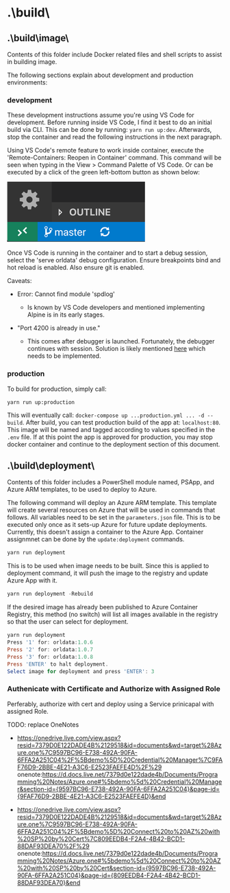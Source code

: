 # .\build\

## .\build\image\

Contents of this folder include Docker related files and shell scripts to assist in building image.

The following sections explain about development and production environments:

### development

These development instructions assume you're using VS Code for development. Before running inside VS Code, I find it best to do an initial build via CLI. This can be done by running: `yarn run up:dev`. Afterwards, stop the container and read the following instructions in the next paragraph.

Using VS Code's remote feature to work inside container, execute the 'Remote-Containers: Reopen in Container' command. This command will be seen when typing in the View > Command Palette of VS Code. Or can be executed by a click of the green left-bottom button as shown below:

![Open Remote Window](../resources/development/vscode-remote-dev-status-bar.png)

Once VS Code is running in the container and to start a debug session, select the 'serve orldata' debug configuration. Ensure breakpoints bind and hot
reload is enabled. Also ensure git is enabled.

Caveats:

- Error: Cannot find module 'spdlog'
  - Is known by VS Code developers and mentioned implementing Alpine is in its early stages.

- "Port 4200 is already in use."
  - This comes after debugger is launched. Fortunately, the debugger continues with session. Solution is likely mentioned [here](https://code.visualstudio.com/docs/remote/containers#_creating-a-devcontainerjson-file) which needs to be implemented.

### production

To build for production, simply call:

```shell
yarn run up:production
```

This will eventually call: `docker-compose up ...production.yml ... -d --build`. After build, you can test production build of the app at: `localhost:80`. This image will be named and tagged according to values specified in the `.env` file. If at this point the app is approved for production, you may stop docker container and continue to the deployment section of this document.

## .\build\deployment\

Contents of this folder includes a PowerShell module named, PSApp, and Azure ARM templates, to be used to deploy to Azure.

The following command will deploy an Azure ARM template. This template will create several resources on Azure that will be used in commands that follows. All variables need to be set in the `parameters.json` file. This is to be executed only once as it sets-up Azure for future update deployments. Currently, this doesn't assign a container to the Azure App. Container assignmnet can be done by the `update:deployment` commands.

```powershell
yarn run deployment
```

This is to be used when image needs to be built. Since this is applied to deployment command, it will push the image to the registry and update Azure App with it.

```powershell
yarn run deployment -Rebuild
```

If the desired image has already been published to Azure Container Registry, this method (no switch) will list all images available in the registry so that the user can select for deployment.

```powershell
yarn run deployment
Press '1' for: orldata:1.0.6
Press '2' for: orldata:1.0.7
Press '3' for: orldata:1.0.8
Press 'ENTER' to halt deployment.
Select image for deployment and press 'ENTER': 3
```

### Authenicate with Certificate and Authorize with Assigned Role

Perferably, authorize with cert and deploy using a Service prinicapal with assigned Role.

TODO: replace OneNotes

- <https://onedrive.live.com/view.aspx?resid=7379D0E122DADE4B%2129518&id=documents&wd=target%28Azure.one%7C9597BC96-E738-492A-90FA-6FFA2A251C04%2F%5Bdemo%5D%20Credential%20Manager%7C9FAF76D9-2BBE-4E21-A3C6-E2523FAEFE4D%2F%29>
onenote:<https://d.docs.live.net/7379d0e122dade4b/Documents/Programming%20Notes/Azure.one#%5bdemo%5d%20Credential%20Manager&section-id={9597BC96-E738-492A-90FA-6FFA2A251C04}&page-id={9FAF76D9-2BBE-4E21-A3C6-E2523FAEFE4D}&end>

- <https://onedrive.live.com/view.aspx?resid=7379D0E122DADE4B%2129518&id=documents&wd=target%28Azure.one%7C9597BC96-E738-492A-90FA-6FFA2A251C04%2F%5Bdemo%5D%20Connect%20to%20AZ%20with%20SP%20by%20Cert%7C809EEDB4-F2A4-4B42-BCD1-88DAF93DEA70%2F%29>
onenote:<https://d.docs.live.net/7379d0e122dade4b/Documents/Programming%20Notes/Azure.one#%5bdemo%5d%20Connect%20to%20AZ%20with%20SP%20by%20Cert&section-id={9597BC96-E738-492A-90FA-6FFA2A251C04}&page-id={809EEDB4-F2A4-4B42-BCD1-88DAF93DEA70}&end>
